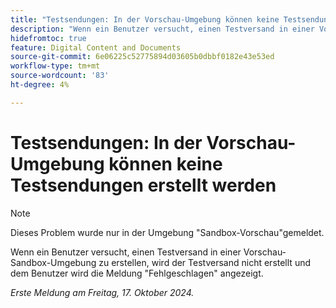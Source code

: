 ```yaml
---
title: "Testsendungen: In der Vorschau-Umgebung können keine Testsendungen erstellt werden"
description: "Wenn ein Benutzer versucht, einen Testversand in einer Vorschau-Sandbox-Umgebung zu erstellen, wird der Testversand nicht erstellt und dem Benutzer wird die Meldung Fehlgeschlagen angezeigt."
hidefromtoc: true
feature: Digital Content and Documents
source-git-commit: 6e06225c52775894d03605b0dbbf0182e43e53ed
workflow-type: tm+mt
source-wordcount: '83'
ht-degree: 4%

---
```



# Testsendungen: In der Vorschau-Umgebung können keine Testsendungen erstellt werden

>[!NOTE]
>
>Dieses Problem wurde nur in der Umgebung &quot;Sandbox-Vorschau&quot;gemeldet.

Wenn ein Benutzer versucht, einen Testversand in einer Vorschau-Sandbox-Umgebung zu erstellen, wird der Testversand nicht erstellt und dem Benutzer wird die Meldung &quot;Fehlgeschlagen&quot; angezeigt.

_Erste Meldung am Freitag, 17. Oktober 2024._
